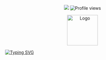 <p align="center">
  <a href="https://github.com/phannhatchanh/phannhatchanh/graphs/contributors"><img src="https://img.shields.io/github/contributors/phannhatchanh/phannhatchanh?color=blue"></a>
  <img src="https://visitor-badge.laobi.icu/badge?page_id=phannhatchanh/phannhatchanh" alt="Profile views"/>
</p>

<div align="center">
  <img alt="Logo" src="https://phannhatchanh.com/icons/icon-512x512.png" width="100" />
</div>

[![Typing SVG](https://readme-typing-svg.herokuapp.com?lines=Hi+there+%F0%9F%91%8B%2C+I'm+Phan+Nhat+Chanh;Welcome+to+My+Profile!;Quick+fox+jumps+nightly+above+wizard)](https://git.io/typing-svg)

